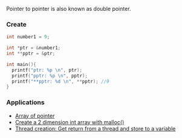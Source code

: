 Pointer to pointer is also known as double pointer.

### Create

```c
int number1 = 9;

int *ptr = &number1;
int **pptr = &ptr;

int main(){
  printf("ptr: %p \n", ptr);
  printf("pptr: %p \n", pptr);
  printf("**pptr: %d \n", **pptr); //9
}
```

### Applications

* [Array of pointer](https://github.com/TranPhucVinh/C/blob/master/Introduction/Data%20structure/Array/Array%20of%20pointer.md)
* [Create a 2 dimension int array with malloc()](https://github.com/TranPhucVinh/C/blob/master/Physical%20layer/Memory/Dynamic%20memory/Using%20stdlib.md)
* [Thread creation: Get return from a thread and store to a variable](https://github.com/TranPhucVinh/C/blob/master/Physical%20layer/Thread/Examples.md#example-1)
